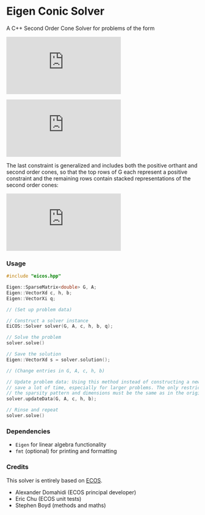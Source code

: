 # Eigen Conic Solver

A C++ Second Order Cone Solver for problems of the form

<!--
\begin{aligned} 
\text{minimize} \ \ &c^T x \\
\text{subject to} \ \ &Ax = b \\
&Gx \preceq_K h
\end{aligend}
-->
![equation](https://latex.codecogs.com/png.latex?%5Cbg_white%20%5Cbegin%7Baligned%7D%20%5Ctext%7Bminimize%7D%20%5C%20%5C%20%26c%5ET%20x%20%5C%5C%20%5Ctext%7Bsubject%20to%7D%20%5C%20%5C%20%26Ax%20%3D%20b%20%5C%5C%20%26Gx%20%5Cpreceq_K%20h%20%5Cend%7Baligend%7D)

<!-- 
\begin{align*}
G & \dots\text{Inequality constraint matrix} \in \mathbb{R}^{n_{ineq} \times n_{var}} \\
A & \dots\text{Equality constraint matrix} \in \mathbb{R}^{n_{eq} \times n_{var}} \\
c & \dots\text{Variable weight vector} \in \mathbb{R}^{n_{var}} \\
h & \dots\text{Inequality constraint vector} \in \mathbb{R}^{n_{ineq}} \\
b & \dots\text{Equality constraint vector} \in \mathbb{R}^{n_{eq}} \\
q & \dots\text{Vector containing dimension of each cone constraint in K} \\
\\
n_{var} & \dots\text{Number of variables} \\
n_{eq} & \dots\text{Number of equality constraints} \\
n_{ineq} & \dots\text{Number of inequality constraints} \\
n_{pc} & \dots\text{Number of positive constraints (dimension of positive orthant)} \\
n_{cones} & \dots\text{Number of second order cones in K} \\
\end{align*}
-->
![symbols](https://latex.codecogs.com/png.latex?%5Cbg_white%20%5Cbegin%7Balign*%7D%20G%20%26%20%5Cdots%5Ctext%7BInequality%20constraint%20matrix%7D%20%5Cin%20%5Cmathbb%7BR%7D%5E%7Bn_%7Bineq%7D%20%5Ctimes%20n_%7Bvar%7D%7D%20%5C%5C%20A%20%26%20%5Cdots%5Ctext%7BEquality%20constraint%20matrix%7D%20%5Cin%20%5Cmathbb%7BR%7D%5E%7Bn_%7Beq%7D%20%5Ctimes%20n_%7Bvar%7D%7D%20%5C%5C%20c%20%26%20%5Cdots%5Ctext%7BVariable%20weight%20vector%7D%20%5Cin%20%5Cmathbb%7BR%7D%5E%7Bn_%7Bvar%7D%7D%20%5C%5C%20h%20%26%20%5Cdots%5Ctext%7BInequality%20constraint%20vector%7D%20%5Cin%20%5Cmathbb%7BR%7D%5E%7Bn_%7Bineq%7D%7D%20%5C%5C%20b%20%26%20%5Cdots%5Ctext%7BEquality%20constraint%20vector%7D%20%5Cin%20%5Cmathbb%7BR%7D%5E%7Bn_%7Beq%7D%7D%20%5C%5C%20q%20%26%20%5Cdots%5Ctext%7BVector%20containing%20dimension%20of%20each%20cone%20constraint%20in%20K%7D%20%5C%5C%20%5C%5C%20n_%7Bvar%7D%20%26%20%5Cdots%5Ctext%7BNumber%20of%20variables%7D%20%5C%5C%20n_%7Beq%7D%20%26%20%5Cdots%5Ctext%7BNumber%20of%20equality%20constraints%7D%20%5C%5C%20n_%7Bineq%7D%20%26%20%5Cdots%5Ctext%7BNumber%20of%20inequality%20constraints%7D%20%5C%5C%20n_%7Bpc%7D%20%26%20%5Cdots%5Ctext%7BNumber%20of%20positive%20constraints%20%28dimension%20of%20positive%20orthant%29%7D%20%5C%5C%20n_%7Bcones%7D%20%26%20%5Cdots%5Ctext%7BNumber%20of%20second%20order%20cones%20in%20K%7D%20%5C%5C%20%5Cend%7Balign*%7D)

The last constraint is generalized and includes both the positive orthant and second order cones, so that the top rows of G each represent a positive constraint and the remaining rows contain stacked representations of the second order cones:
<!--
\begin{gathered}
\lVert F_ix + g_i \rVert \leq v_i^T x + w_i \\
\Leftrightarrow \\
\begin{bmatrix} v_i^T \\ -F_i \end{bmatrix} \preceq \begin{bmatrix} w_i \\ g_i \end{bmatrix} \\
i = 1,...,n_{cones}
\\
\text{with} \\
v_i \in \mathbb{R}^{n_{var}} \\
F_i \in \mathbb{R}^{q_i-1 \times n_{var}} \\
w_i \in \mathbb{R} \\
g_i \in \mathbb{R}^{q_i-1} \\
\end{gathered}
-->
![equation](https://latex.codecogs.com/png.latex?%5Cbg_white%20%5Cbegin%7Bgathered%7D%20%5ClVert%20F_ix%20&plus;%20g_i%20%5CrVert%20%5Cleq%20v_i%5ET%20x%20&plus;%20w_i%20%5C%5C%20%5CLeftrightarrow%20%5C%5C%20%5Cbegin%7Bbmatrix%7D%20v_i%5ET%20%5C%5C%20-F_i%20%5Cend%7Bbmatrix%7D%20%5Cpreceq%20%5Cbegin%7Bbmatrix%7D%20w_i%20%5C%5C%20g_i%20%5Cend%7Bbmatrix%7D%20%5C%5C%20i%20%3D%201%2C...%2Cn_%7Bcones%7D%20%5C%5C%20%5Ctext%7Bwith%7D%20%5C%5C%20v_i%20%5Cin%20%5Cmathbb%7BR%7D%5E%7Bn_%7Bvar%7D%7D%20%5C%5C%20F_i%20%5Cin%20%5Cmathbb%7BR%7D%5E%7Bq_i-1%20%5Ctimes%20n_%7Bvar%7D%7D%20%5C%5C%20w_i%20%5Cin%20%5Cmathbb%7BR%7D%20%5C%5C%20g_i%20%5Cin%20%5Cmathbb%7BR%7D%5E%7Bq_i-1%7D%20%5C%5C%20%5Cend%7Bgathered%7D)

### Usage
```cpp
#include "eicos.hpp"

Eigen::SparseMatrix<double> G, A;
Eigen::VectorXd c, h, b;
Eigen::VectorXi q;

// (Set up problem data)

// Construct a solver instance
EiCOS::Solver solver(G, A, c, h, b, q);

// Solve the problem
solver.solve()

// Save the solution
Eigen::VectorXd s = solver.solution();

// (Change entries in G, A, c, h, b)

// Update problem data: Using this method instead of constructing a new problem can
// save a lot of time, especially for larger problems. The only restriction is that 
// the sparsity pattern and dimensions must be the same as in the original problem.
solver.updateData(G, A, c, h, b);

// Rinse and repeat
solver.solve()

```

### Dependencies
* `Eigen` for linear algebra functionality
* `fmt` (optional) for printing and formatting

### Credits
This solver is entirely based on [ECOS](https://github.com/embotech/ecos).

* Alexander Domahidi (ECOS principal developer)
* Eric Chu (ECOS unit tests)
* Stephen Boyd (methods and maths)
